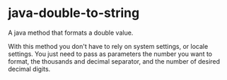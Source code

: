# java-double-to-string
A java method that formats a double value.

With this method you don't have to rely on system settings, or locale settings. You just need to pass as parameters the number you want to format, the thousands and decimal separator, and the number of desired decimal digits.
